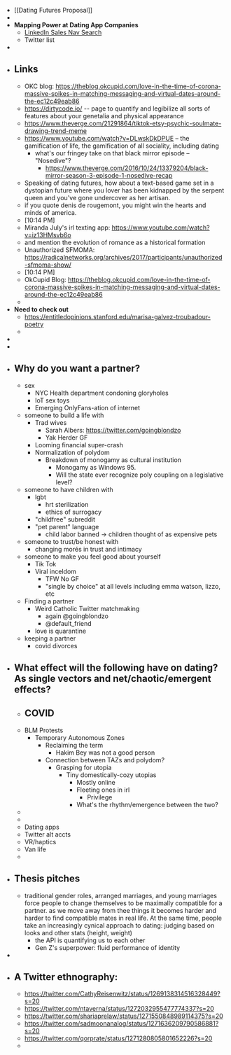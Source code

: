 - [[Dating Futures Proposal]]
- 
- **Mapping Power at Dating App Companies**
    - [LinkedIn Sales Nav Search](https://www.linkedin.com/sales/search/people?doFetchHeroCard=false&functionIncluded=3%2C6&keywords=hinge&logHistory=true&page=1&rsLogId=389302386&searchSessionId=hugnbMOiSUa3AyJAQaBEvA%3D%3D&seniorityIncluded=10%2C6%2C7%2C8%2C9)
    - Twitter list
- 
- ## Links
    - OKC blog: https://theblog.okcupid.com/love-in-the-time-of-corona-massive-spikes-in-matching-messaging-and-virtual-dates-around-the-ec12c49eab86
    - https://dirtycode.io/ -- page to quantify and legibilize all sorts of features about your genetalia and physical appearance
    - https://www.theverge.com/21291864/tiktok-etsy-psychic-soulmate-drawing-trend-meme
    - https://www.youtube.com/watch?v=DLwskDkDPUE – the gamification of life, the gamification of all sociality, including dating
        - what's our fringey take on that black mirror episode – "Nosedive"?
            - https://www.theverge.com/2016/10/24/13379204/black-mirror-season-3-episode-1-nosedive-recap
    - Speaking of dating futures, how about a text-based game set in a dystopian future where you lover has been kidnapped by the serpent queen and you've gone undercover as her artisan.
    - if you quote denis de rougemont, you might win the hearts and minds of america.
    - [10:14 PM]
    - Miranda July's irl texting app: https://www.youtube.com/watch?v=iz13HMsvb6o
    - and mention the evolution of romance as a historical formation
    - Unauthorized SFMOMA: https://radicalnetworks.org/archives/2017/participants/unauthorized-sfmoma-show/
    - [10:14 PM]
    - OkCupid Blog: https://theblog.okcupid.com/love-in-the-time-of-corona-massive-spikes-in-matching-messaging-and-virtual-dates-around-the-ec12c49eab86
    - 
- **Need to check out**
    - https://entitledopinions.stanford.edu/marisa-galvez-troubadour-poetry
    - 
- 
- 
- ## Why do you want a partner?
    - sex
        - NYC Health department condoning gloryholes
        - IoT sex toys
        - Emerging OnlyFans-ation of internet 
    - someone to build a life with
        - Trad wives
            - Sarah Albers: https://twitter.com/goingblondzo
            - Yak Herder GF
        - Looming financial super-crash
        - Normalization of polydom
            - Breakdown of monogamy as cultural institution
                - Monogamy as Windows 95.
                - Will the state ever recognize poly coupling on a legislative level?
    - someone to have children with
        - lgbt
            - hrt sterilization
            - ethics of surrogacy
        - "childfree" subreddit
        - "pet parent" language
            - child labor banned -> children thought of as expensive pets
    - someone to trust/be honest with
        - changing morés in trust and intimacy
    - someone to make you feel good about yourself
        - Tik Tok
        - Viral inceldom
            - TFW No GF
            - "single by choice" at all levels including emma watson, lizzo, etc
    - Finding a partner
        - Weird Catholic Twitter matchmaking
            - again @goingblondzo
            - @default_friend
        - love is quarantine
    - keeping a partner
        - covid divorces
- ## What effect will the following have on dating? As single vectors and net/chaotic/emergent effects?
    - COVID
        - 
    - BLM Protests
        - Temporary Autonomous Zones
            - Reclaiming the term
                - Hakim Bey was not a good person
            - Connection between TAZs and polydom? 
                - Grasping for utopia
                    - Tiny domestically-cozy utopias
                        - Mostly online
                        - Fleeting ones in irl
                            - Privilege
                        - What's the rhythm/emergence between the two?
    - 
    - 
    - Dating apps
    - Twitter alt accts
    - VR/haptics
    - Van life
    - 
- ## Thesis pitches
    - traditional gender roles, arranged marriages, and young marriages force people to change themselves to be maximally compatible for a partner. as we move away from thee things it becomes harder and harder to find compatible mates in real life. At the same time, people take an increasingly cynical approach to dating: judging based on looks and other stats (height, weight) 
        - the API is quantifying us to each other
        - Gen Z's superpower: fluid performance of identity
- 
- ## A Twitter ethnography:
    - https://twitter.com/CathyReisenwitz/status/1269138314516328449?s=20
    - https://twitter.com/ntaverna/status/1272032955477774337?s=20
    - https://twitter.com/shariaprelaw/status/1271550848989114375?s=20
    - https://twitter.com/sadmoonanalog/status/1271636209790586881?s=20
    - https://twitter.com/qorprate/status/1271280805801652226?s=20
    - 
